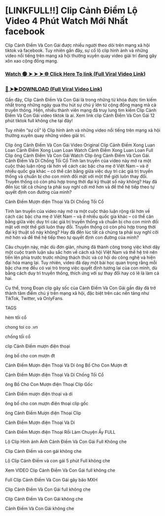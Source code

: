 # [LINKFULL!!] Clip Cảnh Điềm Lộ Video 4 Phút Watch Mới Nhất facebook

Clip Cảnh Điềm Và Con Gái được nhiều người theo dõi trên mạng xã hội tiktok và facebook. Tuy nhiên gần đây, sự cố lộ clip hình ảnh và những video nổi tiếng trên mạng xã hội thường xuyên quay video giải trí đang gây xôn xao cộng đồng mạng.


### [Watch 🟢 ➤ ➤ ➤ 🌐 Click Here To link (Full Viral Video Link)](https://cinesky.today/canh-diem-hd-video/)

### [🔴 ➤►DOWNLOAD (Full Viral Video Link)](https://cinesky.today/canh-diem-hd-video/)

Gần đây, Clip Cảnh Điềm Và Con Gái là trong những từ khóa được tìm kiếm nhất trong những ngày qua thu hút sự chú ý lớn từ cộng đồng mạng mà cả truyền thông. Hiện, nhiều thành viên mạng đã truy lung tìm kiếm Clip Cảnh Điềm Và Con Gái video tiktok là ai. Xem link clip Cảnh Điềm Và Con Gái 12 phút tiktok full không che tại đây!

Tuy nhiên “sự cố” lộ Clip hình ảnh và những video nổi tiếng trên mạng xã hội thường xuyên quay những video giải trí.

Clip ông Cảnh Điềm Và Con Gái Video Original Clip Cảnh Điềm Xong Luan Loan Cảnh Điềm Xong Luan Loan Watch Cảnh Điềm Xong Luan Loan Full Clip ông Cảnh Điềm Và Con Gái Watch Clip ông Cảnh Điềm Và Con Gái. Cảnh Điềm Và Dí Chống Tối Cổ Tính lan truyền của video này mở ra một cuộc thảo luận rộng rãi hơn về cách các bậc cha mẹ ở Việt Nam – và ở nhiều quốc gia khác – có thể cân bằng giữa việc duy trì các giá trị truyền thống và chuẩn bị cho con mình đối mặt với một thế giới luôn thay đổi. Truyền thống có còn phù hợp trong thời đại kỹ thuật số này không? Hay đã đến lúc tất cả chúng ta phải suy nghĩ cởi mở hơn và để thế hệ tiếp theo tự quyết định con đường của mình?

Cảnh Điềm Mượn điện Thoại Và Dí Chống Tối Cổ

Tính lan truyền của video này mở ra một cuộc thảo luận rộng rãi hơn về cách các bậc cha mẹ ở Việt Nam – và ở nhiều quốc gia khác – có thể cân bằng giữa việc duy trì các giá trị truyền thống và chuẩn bị cho con mình đối mặt với một thế giới luôn thay đổi. Truyền thống có còn phù hợp trong thời đại kỹ thuật số này không? Hay đã đến lúc tất cả chúng ta phải suy nghĩ cởi mở hơn và để thế hệ tiếp theo tự quyết định con đường của mình?

Câu chuyện này, mặc dù đơn giản, nhưng đã thành công trong việc khơi dậy một cuộc tranh luận sâu sắc hơn về cách xã hội Việt Nam và thế hệ trẻ nên tiến lên phía trước trước những thách thức và cơ hội do công nghệ và hiện đại hóa mang lại. Tuy nhiên, video đã dạy một bài học quan trọng rằng mỗi bậc cha mẹ đều có vai trò trong việc quyết định tương lai của con mình, dù bằng cách duy trì truyền thống, thích ứng với sự thay đổi hay có lẽ là làm cả hai.

Cụ thể, trong Đoạn clip gây sốc của Cảnh Điềm Và Con Gái gần đây đã trở thành tâm điểm chú ý trên mạng xã hội, đặc biệt trên các nền tảng như TikTok, Twitter, và OnlyFans.

TAGS

hẻm tối cổ

chong toi co .vn

chống tối cổ

clip Cảnh Điềm mượn điện thoại

ông bố cho con mượn đt

Cảnh Điềm Mượn điện Thoại Và Dí ông Bố Cho Con Mượn đt

Cảnh Điềm Mượn điện Thoại Và Dí Chống Tối Cổ

ông Bố Cho Con Mượn điện Thoại Clip Gốc

Cảnh Điềm mượn điện thoại và dí

ông bố cho con mượn điện thoại clip gốc

ông Cảnh Điềm Mượn điện Thoại Clip

Cảnh Điềm Mượn điện Thoại Và Dí

Cảnh Điềm Mượn điện Thoại Rồi Làm Chuyện Ấy FULL

Lộ Clip Hình ảnh Ánh Cảnh Điềm Và Con Gái Full Không che

Clip Cảnh Điềm và con gái không che

Lộ Clip Cảnh Điềm và con gái 5 phút Full không che

Xem VIDEO Clip Cảnh Điềm Và Con Gái full không che

Full Clip Cảnh Điềm Và Con Gái gây bão MXH

Clip Cảnh Điềm Và Con Gái full không che

Clip Cảnh Điềm Và Con Gái không che

Cảnh Điềm Và Con Gái không che
